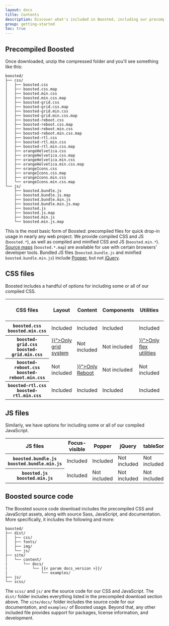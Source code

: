 ```yaml
---
layout: docs
title: Contents
description: Discover what's included in Boosted, including our precompiled and source code flavors. Remember, Boosted's JavaScript plugins require jQuery.
group: getting-started
toc: true
---
```


## Precompiled Boosted

Once downloaded, unzip the compressed folder and you'll see something like this:

<!-- NOTE: This info is intentionally duplicated in the README. Copy any changes made here over to the README too, but be sure to keep in mind to add the `dist` folder. -->

```text
boosted/
├── css/
│   ├── boosted.css
│   ├── boosted.css.map
│   ├── boosted.min.css
│   ├── boosted.min.css.map
│   ├── boosted-grid.css
│   ├── boosted-grid.css.map
│   ├── boosted-grid.min.css
│   ├── boosted-grid.min.css.map
│   ├── boosted-reboot.css
│   ├── boosted-reboot.css.map
│   ├── boosted-reboot.min.css
│   ├── boosted-reboot.min.css.map
│   ├── boosted-rtl.css
│   ├── boosted-rtl.min.css
│   ├── boosted-rtl.min.css.map
│   ├── orangeHelvetica.css
│   ├── orangeHelvetica.css.map
│   ├── orangeHelvetica.min.css
│   ├── orangeHelvetica.min.css.map
│   ├── orangeIcons.css
│   ├── orangeIcons.css.map
│   ├── orangeIcons.min.css
│   └── orangeIcons.min.css.map
└── js/
    ├── boosted.bundle.js
    ├── boosted.bundle.js.map
    ├── boosted.bundle.min.js
    ├── boosted.bundle.min.js.map
    ├── boosted.js
    ├── boosted.js.map
    ├── boosted.min.js
    └── boosted.min.js.map
```

This is the most basic form of Boosted: precompiled files for quick drop-in usage in nearly any web project. We provide compiled CSS and JS (`boosted.*`), as well as compiled and minified CSS and JS (`boosted.min.*`). [Source maps](https://developers.google.com/web/tools/chrome-devtools/javascript/source-maps) (`boosted.*.map`) are available for use with certain browsers' developer tools. Bundled JS files (`boosted.bundle.js` and minified `boosted.bundle.min.js`) include [Popper](https://popper.js.org/), but not [jQuery](https://jquery.com/).

## CSS files

Boosted includes a handful of options for including some or all of our compiled CSS.

<table class="table table-bordered">
  <thead>
    <tr>
      <th scope="col">CSS files</th>
      <th scope="col">Layout</th>
      <th scope="col">Content</th>
      <th scope="col">Components</th>
      <th scope="col">Utilities</th>
      <th scope="col">Right to left support</th>
    </tr>
  </thead>
  <tbody>
    <tr>
      <th scope="row">
        <div><code class="font-weight-normal text-nowrap">boosted.css</code></div>
        <div><code class="font-weight-normal text-nowrap">boosted.min.css</code></div>
      </th>
      <td class="bg-success font-weight-bold">Included</td>
      <td class="bg-success font-weight-bold">Included</td>
      <td class="bg-success font-weight-bold">Included</td>
      <td class="bg-success font-weight-bold">Included</td>
      <td class="bg-light">Not included</td>
    </tr>
    <tr>
      <th scope="row">
        <div><code class="font-weight-normal text-nowrap">boosted-grid.css</code></div>
        <div><code class="font-weight-normal text-nowrap">boosted-grid.min.css</code></div>
      </th>
      <td><a class="text-primary font-weight-bold" href="{{< docsref "/layout/grid" >}}">Only grid system</a></td>
      <td class="bg-light">Not included</td>
      <td class="bg-light">Not included</td>
      <td><a class="text-primary font-weight-bold" href="{{< docsref "/utilities/flex" >}}">Only flex utilities</a></td>
      <td class="bg-light">Not included</td>
    </tr>
    <tr>
      <th scope="row">
        <div><code class="font-weight-normal text-nowrap">boosted-reboot.css</code></div>
        <div><code class="font-weight-normal text-nowrap">boosted-reboot.min.css</code></div>
      </th>
      <td class="bg-light">Not included</td>
      <td><a class="text-primary font-weight-bold" href="{{< docsref "/content/reboot" >}}">Only Reboot</a></td>
      <td class="bg-light">Not included</td>
      <td class="bg-light">Not included</td>
      <td class="bg-light">Not included</td>
    </tr>
    <tr>
      <th scope="row">
        <div><code class="font-weight-normal text-nowrap">boosted-rtl.css</code></div>
        <div><code class="font-weight-normal text-nowrap">boosted-rtl.min.css</code></div>
      </th>
      <td class="bg-success font-weight-bold">Included</td>
      <td class="bg-success font-weight-bold">Included</td>
      <td class="bg-success font-weight-bold">Included</td>
      <td class="bg-success font-weight-bold">Included</td>
      <td class="bg-success font-weight-bold">Included</td>
    </tr>
  </tbody>
</table>

## JS files

Similarly, we have options for including some or all of our compiled JavaScript.

<table class="table table-bordered">
  <thead>
    <tr>
      <th scope="col">JS files</th>
      <th scope="col">Focus-visible</th>
      <th scope="col">Popper</th>
      <th scope="col">jQuery</th>
      <th scope="col">tableSorter</th>
      <th scope="col">Swiper</th>
    </tr>
  </thead>
  <tbody>
    <tr>
      <th scope="row">
        <div><code class="font-weight-normal text-nowrap">boosted.bundle.js</code></div>
        <div><code class="font-weight-normal text-nowrap">boosted.bundle.min.js</code></div>
      </th>
      <td class="bg-success font-weight-bold">Included</td>
      <td class="bg-success font-weight-bold">Included</td>
      <td class="bg-light">Not included</td>
      <td class="bg-light">Not included</td>
      <td class="bg-light">Not included</td>
    </tr>
    <tr>
      <th scope="row">
        <div><code class="font-weight-normal text-nowrap">boosted.js</code></div>
        <div><code class="font-weight-normal text-nowrap">boosted.min.js</code></div>
      </th>
      <td class="bg-success font-weight-bold">Included</td>
      <td class="bg-light">Not included</td>
      <td class="bg-light">Not included</td>
      <td class="bg-light">Not included</td>
      <td class="bg-light">Not included</td>
    </tr>
  </tbody>
</table>

## Boosted source code

The Boosted source code download includes the precompiled CSS and JavaScript assets, along with source Sass, JavaScript, and documentation. More specifically, it includes the following and more:

```text
boosted/
├── dist/
│   ├── css/
│   ├── fonts/
│   ├── img/
│   └── js/
├── site/
│   └── content/
|       └── docs/
|           └── {{< param docs_version >}}/
|               └── examples/
├── js/
└── scss/
```

The `scss/` and `js/` are the source code for our CSS and JavaScript. The `dist/` folder includes everything listed in the precompiled download section above. The `site/docs/` folder includes the source code for our documentation, and `examples/` of Boosted usage. Beyond that, any other included file provides support for packages, license information, and development.

